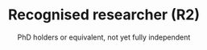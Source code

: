 ---
role-id: researcher
name: r2
title: Recognised researcher (R2)
subtitle: PhD holders or equivalent, not yet fully independent
sources: 
  - TU Delft workshop
mapping: 
  - 
    keyskill: data_reusage
    description: |-
      Understanding the opportunities that existing sources can offer as raw material for your own research, you can demonstrate the skills to find, access, integrate and reuse data from these sources. These may be publicly available trustworthy repositories in your own domain, or other reputable sources, including your network of collaborators. You help students and colleagues to translate secondary data or code from its original context, to address new questions or problems. You seek advice from other professionals where appropriate, to help broaden the opportunities available, or to make data actionable, whether it is from external sources or within your own team.
    level: intermediate
    support_providers: 
      - Data steward
      - Data librarian
      - Archivist
  - 
    keyskill: open_research_tools_services_usage_or_development
    description: |-
      You can describe the opportunities that electronic lab notebooks, virtual research environments and other online services should offer your research. If your research analyses depend on specific software code or scripts these are made as open as possible, or as closed as necessary to comply with legal obligations. You.can show you understand how to give and get attribution for any contributions that software authors make to published results.
    level: basic
    support_providers: 
      - Research software engineer
      - Data service architect
  - 
    keyskill: fair_output_preparation_and_documentation
    description: |-
      You can identify examples of data and code that offer insights to advance your field, and understand the importance of these being FAIR. You understand also that the value of data for reuse, and as evidence for published research claims, depends on there being a traceable path of documentation from creation to analysis. You can apply provenance concepts in your community, and use standard formats and identifiers for metadata and data. Using these you help yourself and others to find and get further practical value from research data, making it accessible, and recording  how data is managed  to ensure it is interoperable and reusable in different contexts.
    level: intermediate
    support_providers: 
      - Data steward
      - Research software engineer
      - Data librarian
  - 
    keyskill: contribution_recognition_citation_and_acknowledgement
    description: |-
      Building on your awareness  of research integrity principles and codes of professional research conduct you show you are able to properly cite any data, code and methods that you reuse. When you publish results you also acknowledge your collaborators, technicians or others who have contributed to results, as co-authors where appropriate. You apply standards to credit those who helped with collection, management, documentation, publication and archiving of research outputs, so that everyone’s expertise is appropriately rewarded. By using standard output identifiers (e.g. DOIs) researcher identifiers (e.g. ORCID) and contributor roles (e.g. the [CRediT](https://casrai.org/credit/) taxonomy) you also help to make your outputs findable by others.
    level: intermediate
    support_providers: 
      - Data steward
      - Data librarian
---
